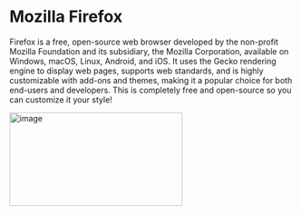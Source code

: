 # Mozilla Firefox
Firefox is a free, open-source web browser developed by the non-profit Mozilla Foundation and its subsidiary, the Mozilla Corporation, available on Windows, macOS, Linux, Android, and iOS. It uses the Gecko rendering engine to display web pages, supports web standards, and is highly customizable with add-ons and themes, making it a popular choice for both end-users and developers.
This is completely free and open-source so you can customize it your style!

<img width="305" height="165" alt="image" src="https://github.com/user-attachments/assets/4b60be48-7ca6-4501-8668-4a07bb014c30" />
